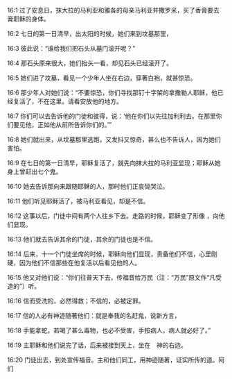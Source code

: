 <a id="1"></a>16:1  过了安息日，抹大拉的马利亚和雅各的母亲马利亚并撒罗米，买了香膏要去膏耶稣的身体。  

<a id="2"></a>16:2  七日的第一日清早，出太阳的时候，她们来到坟墓那里，  

<a id="3"></a>16:3  彼此说：“谁给我们把石头从墓门滚开呢？”  

<a id="4"></a>16:4  那石头原来很大，她们抬头一看，却见石头已经滚开了。　  

<a id="5"></a>16:5  她们进了坟墓，看见一个少年人坐在右边，穿著白袍，就甚惊恐。  

<a id="6"></a>16:6  那少年人对她们说：“不要惊恐，你们寻找那钉十字架的拿撒勒人耶稣，他已经复活了，不在这里。请看安放他的地方。  

<a id="7"></a>16:7  你们可以去告诉他的门徒和彼得，说：‘他在你们以先往加利利去。在那里你们要见他，正如他从前所告诉你们的。’”  

<a id="8"></a>16:8  她们就出来，从坟墓那里逃跑，又发抖又惊奇，甚么也不告诉人，因为她们害怕。  

<a id="9"></a>16:9  在七日的第一日清早，耶稣复活了，就先向抹大拉的马利亚显现；耶稣从她身上曾赶出七个鬼。  

<a id="10"></a>16:10  她去告诉那向来跟随耶稣的人，那时他们正哀恸哭泣。  

<a id="11"></a>16:11  他们听见耶稣活了，被马利亚看见，却是不信。  

<a id="12"></a>16:12  这事以后，门徒中间有两个人往乡下去。走路的时候，耶稣变了形像 ，向他们显现。  

<a id="13"></a>16:13  他们就去告诉其余的门徒，其余的门徒也是不信。  

<a id="14"></a>16:14  后来，十一个门徒坐席的时候，耶稣向他们显现，责备他们不信，心里刚硬，因为他们不信那些在他复活以后看见他的人。  

<a id="15"></a>16:15  他又对他们说：“你们往普天下去，传福音给万民（注：“万民”原文作“凡受造的”）听。  

<a id="16"></a>16:16  信而受洗的，必然得救；不信的，必被定罪。  

<a id="17"></a>16:17  信的人必有神迹随著他们：就是奉我的名赶鬼，说新方言，  

<a id="18"></a>16:18  手能拿蛇，若喝了甚么毒物，也必不受害，手按病人，病人就必好了。”  

<a id="19"></a>16:19  主耶稣和他们说完了话，后来被接到天上，坐在　神的右边。  

<a id="20"></a>16:20  门徒出去，到处宣传福音。主和他们同工，用神迹随著，证实所传的道。阿们  
